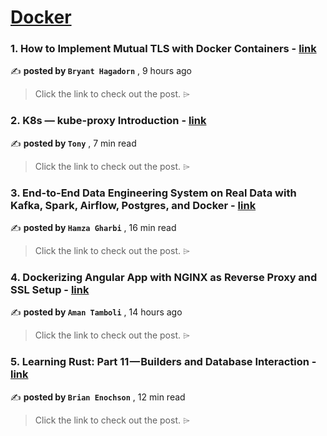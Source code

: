 
<h1><a href=https://medium.com/tag/docker/recommended target="_blank" rel="noopener noreferrer">Docker</a></h1>
<h3>1. How to Implement Mutual TLS with Docker Containers - <a href=https://medium.com/itnext/how-to-implement-mutual-tls-with-docker-containers-1546a2eab38b?source=tag_recommended_feed---------0-84----------docker----------4346cb71_d8a8_4bec_8166_32548d38e9ba------- target="_blank" rel="noopener noreferrer">link</a></h3>

✍️ **posted by `Bryant Hagadorn`** <date> , 9 hours ago</date>

<blockquote>Click the link to check out the post. ⌲</blockquote>

<h3>2. K8s — kube-proxy Introduction - <a href=https://medium.com/@tonylixu/k8s-kube-proxy-introduction-c847915efe57?source=tag_recommended_feed---------1-107----------docker----------4346cb71_d8a8_4bec_8166_32548d38e9ba------- target="_blank" rel="noopener noreferrer">link</a></h3>

✍️ **posted by `Tony`** <date> , 7 min read</date>

<blockquote>Click the link to check out the post. ⌲</blockquote>

<h3>3. End-to-End Data Engineering System on Real Data with Kafka, Spark, Airflow, Postgres, and Docker - <a href=https://medium.com/towardsdev/end-to-end-data-engineering-system-on-real-data-with-kafka-spark-airflow-postgres-and-docker-a70e18df4090?source=tag_recommended_feed---------2-85----------docker----------4346cb71_d8a8_4bec_8166_32548d38e9ba------- target="_blank" rel="noopener noreferrer">link</a></h3>

✍️ **posted by `Hamza Gharbi`** <date> , 16 min read</date>

<blockquote>Click the link to check out the post. ⌲</blockquote>

<h3>4. Dockerizing Angular App with NGINX as Reverse Proxy and SSL Setup - <a href=https://medium.com/@amantamboli7781/dockerizing-angular-app-with-nginx-as-reverse-proxy-and-ssl-setup-7f0560be5af5?source=tag_recommended_feed---------3-84----------docker----------4346cb71_d8a8_4bec_8166_32548d38e9ba------- target="_blank" rel="noopener noreferrer">link</a></h3>

✍️ **posted by `Aman Tamboli`** <date> , 14 hours ago</date>

<blockquote>Click the link to check out the post. ⌲</blockquote>

<h3>5. Learning Rust: Part 11 — Builders and Database Interaction - <a href=https://medium.com/gitconnected/learning-rust-part-11-builders-and-database-interaction-2c1f3207b6a2?source=tag_recommended_feed---------4-107----------docker----------4346cb71_d8a8_4bec_8166_32548d38e9ba------- target="_blank" rel="noopener noreferrer">link</a></h3>

✍️ **posted by `Brian Enochson`** <date> , 12 min read</date>

<blockquote>Click the link to check out the post. ⌲</blockquote>

